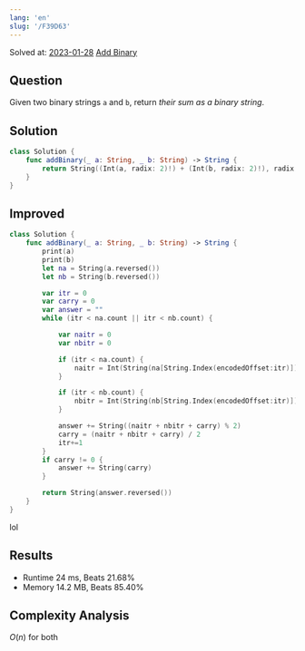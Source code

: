 ```yaml
---
lang: 'en'
slug: '/F39D63'
---
```


Solved at: [2023-01-28](./../.././docs/journals/2023-01-28.md)
[Add Binary](https://leetcode.com/problems/add-binary)

## Question

Given two binary strings `a` and `b`, return _their sum as a binary string_.

## Solution

```swift
class Solution {
    func addBinary(_ a: String, _ b: String) -> String {
        return String((Int(a, radix: 2)!) + (Int(b, radix: 2)!), radix: 2)
    }
}
```

## Improved

```swift
class Solution {
    func addBinary(_ a: String, _ b: String) -> String {
        print(a)
        print(b)
        let na = String(a.reversed())
        let nb = String(b.reversed())

        var itr = 0
        var carry = 0
        var answer = ""
        while (itr < na.count || itr < nb.count) {

            var naitr = 0
            var nbitr = 0

            if (itr < na.count) {
                naitr = Int(String(na[String.Index(encodedOffset:itr)])) ?? 0
            }

            if (itr < nb.count) {
                nbitr = Int(String(nb[String.Index(encodedOffset:itr)])) ?? 0
            }

            answer += String((naitr + nbitr + carry) % 2)
            carry = (naitr + nbitr + carry) / 2
            itr+=1
        }
        if carry != 0 {
            answer += String(carry)
        }

        return String(answer.reversed())
    }
}
```

lol

## Results

- Runtime 24 ms, Beats 21.68%
- Memory 14.2 MB, Beats 85.40%

## Complexity Analysis

$O(n)$ for both

<head>
  <html lang="en-US"/>
</head>
